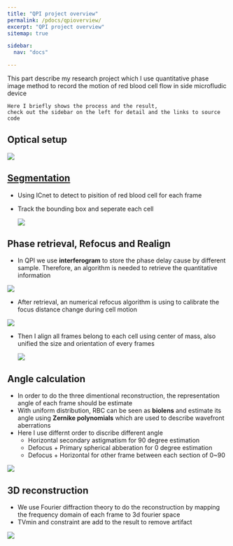 ```yaml
---
title: "QPI project overview"
permalink: /pdocs/qpioverview/
excerpt: "QPI project overview"
sitemap: true

sidebar:
  nav: "docs"

---
```



This part describe my research project which I use quantitative phase image method to record the motion of red blood cell flow in side microfludic device

```
Here I briefly shows the process and the result, 
check out the sidebar on the left for detail and the links to source code
```

## Optical setup
![](https://i.imgur.com/2KVijgN.png)


## [Segmentation](https://yohschang.github.io/minimal-mistakes/pdocs/segmentation/#icnet)
- Using ICnet to detect to pisition of red blood cell for each frame
- Track the bounding box and seperate each cell

     ![](https://i.imgur.com/NkAdAmS.gif)


## Phase retrieval, Refocus and Realign
- In QPI we use **interferogram** to store the phase delay cause by different sample. Therefore, an algorithm is needed to retrieve the quantitative information

![](https://i.imgur.com/Jl3BfmY.png)

- After retrieval, an numerical refocus algorithm is using to calibrate the focus distance change during cell motion

![](https://i.imgur.com/AaodwHP.png)

- Then I align all frames belong to each cell using center of mass, also unified the size and orientation of every frames

   ![](https://i.imgur.com/j04thjr.gif)


## Angle calculation
- In order to do the three dimentional reconstruction, the representation angle of each frame should be estimate
- With uniform distribution, RBC can be seen as **biolens** and estimate its angle using **Zernike polynomials** which are used to describe wavefront aberrations
- Here I use differnt order to discribe different angle
    - Horizontal secondary astigmatism for 90 degree estimation
    - Defocus + Primary spherical abberation for 0 degree estimation
    - Defocus + Horizontal for other frame between each section of 0~90

![](https://i.imgur.com/powLKGx.png)


## 3D reconstruction
- We use Fourier diffraction theory to do the reconstruction by mapping the frequency domain of each frame to 3d fourier space
- TVmin and constraint are add to the result to remove artifact 

![](https://i.imgur.com/EB5H3kP.png)

